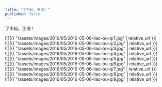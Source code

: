 ```yaml
---
title: "了不起，王海！"
published: false
---
```

了不起，王海！



![]({{ "/assets/images/2016/05/2016-05-06-liao-bu-q/1.jpg" | relative_url }})
![]({{ "/assets/images/2016/05/2016-05-06-liao-bu-q/2.jpg" | relative_url }})
![]({{ "/assets/images/2016/05/2016-05-06-liao-bu-q/3.jpg" | relative_url }})
![]({{ "/assets/images/2016/05/2016-05-06-liao-bu-q/4.jpg" | relative_url }})
![]({{ "/assets/images/2016/05/2016-05-06-liao-bu-q/5.jpg" | relative_url }})
![]({{ "/assets/images/2016/05/2016-05-06-liao-bu-q/6.jpg" | relative_url }})
![]({{ "/assets/images/2016/05/2016-05-06-liao-bu-q/7.jpg" | relative_url }})
![]({{ "/assets/images/2016/05/2016-05-06-liao-bu-q/8.jpg" | relative_url }})
![]({{ "/assets/images/2016/05/2016-05-06-liao-bu-q/9.jpg" | relative_url }})
